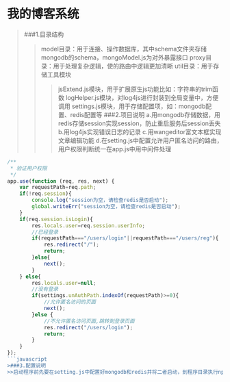 # 我的博客系统
>###1.目录结构
>>model目录：用于连接、操作数据库，其中schema文件夹存储mongodb的schema，mongoModel.js为对外暴露接口
>>proxy目录：用于处理复杂逻辑，使的路由中逻辑更加清晰
>>util目录：用于存储工具模块
>>>jsExtend.js模块，用于扩展原生js功能比如：字符串的trim函数
>>>logHelper.js模块，对log4js进行封装到全局变量中，方便调用
>>settings.js模块，用于存储配置项，如：mongodb配置、redis配置等
>###2.项目说明
>>a.用mongodb存储数据，用redis存储session实现session，防止重启服务后session丢失
>>b.用log4js实现错误日志的记录
>>c.用wangeditor富文本框实现文章编辑功能
>>d.在setting.js中配置允许用户匿名访问的路由，用户权限判断统一在app.js中用中间件处理
```javascript
/**
 * 验证用户权限
 */
app.use(function (req, res, next) {
    var requestPath=req.path;
    if(!req.session){
        console.log("session为空，请检查redis是否启动");
        global.writeErr("session为空，请检查redis是否启动");
    }
    if(req.session.isLogin){
        res.locals.user=req.session.userInfo;
        //已经登录
        if(requestPath==="/users/login"||requestPath==="/users/reg"){
            res.redirect("/");
            return;
        }else{
            next();
        }
    } else{
        res.locals.user=null;
        //没有登录
        if(settings.unAuthPath.indexOf(requestPath)>=0){
            //允许匿名访问的页面
            next();
        }else {
            //不允许匿名访问页面,跳转到登录页面
            res.redirect("/users/login");
            return;
        }
    }
});
```javascript
>###3.配置说明
>>启动程序前先要在setting.js中配置好mongodb和redis并将二者启动，到程序目录执行npm install命令安装依赖包后即可启动bin/www，端口为3000
